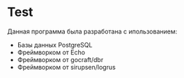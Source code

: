 # Test
Данная программа была разработана с ипользованием:
 - Базы данных PostgreSQL 
 - Фреймворком от Echo
 - Фреймворком от gocraft/dbr
 - Фреймворком от sirupsen/logrus
